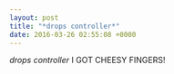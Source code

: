 ```yaml
---
layout: post
title: "*drops controller*"
date: 2016-03-26 02:55:08 +0000
---
```


*drops controller*
I GOT CHEESY FINGERS!

